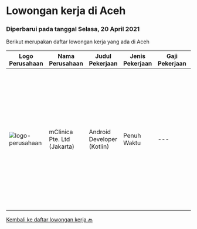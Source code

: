 
  # Lowongan kerja di Aceh

  ### Diperbarui pada tanggal Selasa, 20 April 2021

  Berikut merupakan daftar lowongan kerja yang ada di Aceh

  |Logo Perusahaan | Nama Perusahaan | Judul Pekerjaan | Jenis Pekerjaan | Gaji Pekerjaan | Lokasi | Deskripsi | Tanggal diunggah | Pranala |
  | -------------- | --------------- | --------------- | --------- | --------- | -------------- | ------- | ----------- | ----------- |
  |![logo-perusahaan](https://image-service-cdn.seek.com.au/3eac216066c62f91a428474b55e86479f21be1b1/ee4dce1061f3f616224767ad58cb2fc751b8d2dc)|mClinica Pte. Ltd (Jakarta)|Android Developer (Kotlin)|Penuh Waktu|---|Aceh|mClinica is hiring for a Senior Mobile Developer (Android) to serve our clients in Southeast Asia and support our growth regionally and globally. We...|Sabtu, 17 April 2021|https://www.jobstreet.co.id/id/job/android-developer-kotlin-3509865?token=0~58cd76d0-cdb9-49b2-8bcd-4075f76ea8bb&sectionRank=1&jobId=jobstreet-id-job-3509865|


  [Kembali ke daftar lowongan kerja 🔙](../README.md#daftar-lowongan-kerja)
  